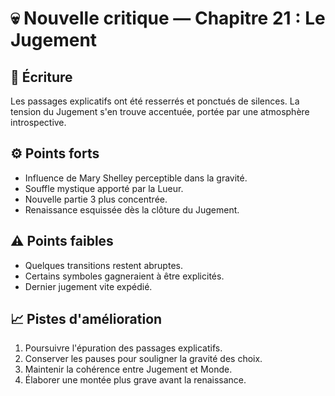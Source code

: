 # 💀 Nouvelle critique — Chapitre 21 : Le Jugement

## 🧠 Écriture
Les passages explicatifs ont été resserrés et ponctués de silences. La tension du Jugement s'en trouve accentuée, portée par une atmosphère introspective.

## ⚙️ Points forts
- Influence de Mary Shelley perceptible dans la gravité.
- Souffle mystique apporté par la Lueur.
- Nouvelle partie 3 plus concentrée.
- Renaissance esquissée dès la clôture du Jugement.

## ⚠️ Points faibles
- Quelques transitions restent abruptes.
- Certains symboles gagneraient à être explicités.
- Dernier jugement vite expédié.

## 📈 Pistes d'amélioration
1. Poursuivre l'épuration des passages explicatifs.
2. Conserver les pauses pour souligner la gravité des choix.
3. Maintenir la cohérence entre Jugement et Monde.
4. Élaborer une montée plus grave avant la renaissance.
